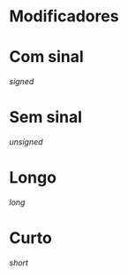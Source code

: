 # Modificadores


# Com sinal

*signed*


# Sem sinal

*unsigned*


# Longo

*long*


# Curto


*short*
